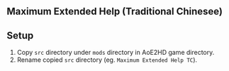 Maximum Extended Help (Traditional Chinesee)
-----

## Setup

1. Copy `src` directory under `mods` directory in AoE2HD game directory.
2. Rename copied `src` directory (eg. `Maximum Extended Help TC`).

